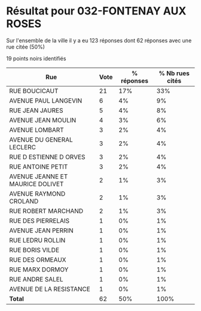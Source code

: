 # Résultat pour 032-FONTENAY AUX ROSES

Sur l'ensemble de la ville il y a eu 123 réponses dont 62 réponses avec une rue citée (50%)

19 points noirs identifiés

| Rue | Vote | % réponses | % Nb rues cités|
|-----|------|------------|----------------|
| RUE BOUCICAUT | 21 | 17% | 33%|
| AVENUE PAUL LANGEVIN | 6 | 4% | 9%|
| RUE JEAN JAURES | 5 | 4% | 8%|
| AVENUE JEAN MOULIN | 4 | 3% | 6%|
| AVENUE LOMBART | 3 | 2% | 4%|
| AVENUE DU GENERAL LECLERC | 3 | 2% | 4%|
| RUE D ESTIENNE D ORVES | 3 | 2% | 4%|
| RUE ANTOINE PETIT | 3 | 2% | 4%|
| AVENUE JEANNE ET MAURICE DOLIVET | 2 | 1% | 3%|
| AVENUE RAYMOND CROLAND | 2 | 1% | 3%|
| RUE ROBERT MARCHAND | 2 | 1% | 3%|
| RUE DES PIERRELAIS | 1 | 0% | 1%|
| AVENUE JEAN PERRIN | 1 | 0% | 1%|
| RUE LEDRU ROLLIN | 1 | 0% | 1%|
| RUE BORIS VILDE | 1 | 0% | 1%|
| RUE DES ORMEAUX | 1 | 0% | 1%|
| RUE MARX DORMOY | 1 | 0% | 1%|
| RUE ANDRE SALEL | 1 | 0% | 1%|
| AVENUE DE LA RESISTANCE | 1 | 0% | 1%|
| **Total** | 62 | 50% | 100%|
